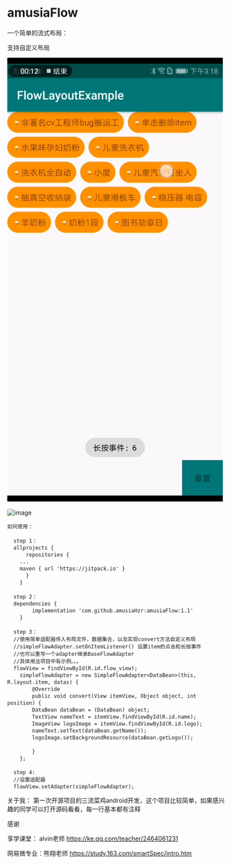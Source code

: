 # amusiaFlow
一个简单的流式布局：

支持自定义布局

![image](https://github.com/amusiaHzr/amusiaFlow/blob/master/flow.jpg)
	
	
![image](https://github.com/amusiaHzr/amusiaFlow/blob/master/flow.gif)


	如何使用：

	  step 1：
	  allprojects {
	      repositories {
		...
		maven { url 'https://jitpack.io' }
	      }
	    }

	  step 2：
	  dependencies {
			implementation 'com.github.amusiaHzr:amusiaFlow:1.1'
		}

	  step 3：
	  //使用简单适配器传入布局文件，数据集合，以及实现convert方法自定义布局
	  //simpleFlowAdapter.setOnItemListener() 设置item的点击和长按事件
	  //也可以重写一个adapter继承BaseFlowAdapter
	  //具体用法项目中有示例。。。
	  flowView = findViewById(R.id.flow_view);
		simpleFlowAdapter = new SimpleFlowAdapter<DataBean>(this, R.layout.item, datas) {
		    @Override
		    public void convert(View itemView, Object object, int position) {
			DataBean dataBean = (DataBean) object;
			TextView nameText = itemView.findViewById(R.id.name);
			ImageView logoImage = itemView.findViewById(R.id.logo);
			nameText.setText(dataBean.getName());
			logoImage.setBackgroundResource(dataBean.getLogo());

		    }
		};

	  step 4:
	  //设置适配器
	  flowView.setAdapter(simpleFlowAdapter);

关于我：
第一次开源项目的三流菜鸡android开发，这个项目比较简单，如果感兴趣的同学可以打开源码看看，每一行基本都有注释


感谢 


享学课堂： alvin老师  https://ke.qq.com/teacher/2464061231


网易微专业：熊翔老师  https://study.163.com/smartSpec/intro.htm


